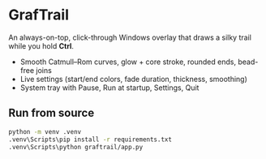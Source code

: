 # GrafTrail

An always-on-top, click-through Windows overlay that draws a silky trail while you hold **Ctrl**.
- Smooth Catmull–Rom curves, glow + core stroke, rounded ends, bead-free joins
- Live settings (start/end colors, fade duration, thickness, smoothing)
- System tray with Pause, Run at startup, Settings, Quit

## Run from source
```bash
python -m venv .venv
.venv\Scripts\pip install -r requirements.txt
.venv\Scripts\python graftrail/app.py
